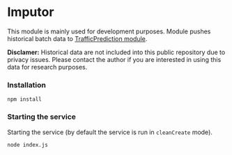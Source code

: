 ﻿# Imputor

This module is mainly used for development purposes. Module pushes historical batch data to [TrafficPrediction module](https://github.com/bkazic/mobis-traffic-prediction-node/tree/master/TrafficPrediction).

**Disclamer:** Historical data are not included into this public repository due to privacy issues. Please contact the author if you are interested in using this data for research purposes.

### Installation

```
npm install
```

### Starting the service

Starting the service (by default the service is run in `cleanCreate` mode).
```
node index.js
```
